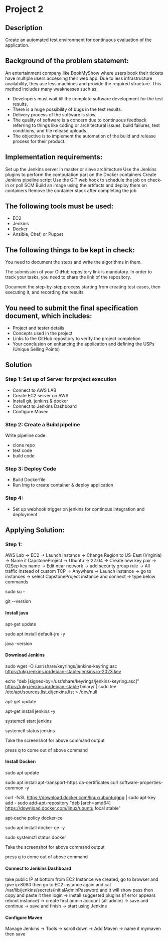 # Project 2

## Description

Create an automated test environment for continuous evaluation of the application.

## Background of the problem statement:

An entertainment company like BookMyShow where users book their tickets have multiple users accessing their web app. Due to less infrastructure availability, they use less machines and provide the required structure. This method includes many weaknesses such as:

- Developers must wait till the complete software development for the test results.
- There is a huge possibility of bugs in the test results.
- Delivery process of the software is slow.
- The quality of software is a concern due to continuous feedback referring to things like coding or architectural issues, build failures, test conditions, and file release uploads.
- The objective is to implement the automation of the build and release process for
their product.

## Implementation requirements:

Set up the Jenkins server in master or slave architecture
Use the Jenkins plugins to perform the computation part on the Docker containers
Create Jenkins pipeline script
Use the GIT web hook to schedule the job on check-in or poll SCM
Build an image using the artifacts and deploy them on containers
Remove the container stack after completing the job

## The following tools must be used:

- EC2
- Jenkins
- Docker
- Ansible, Chef, or Puppet

## The following things to be kept in check:

You need to document the steps and write the algorithms in them.

The submission of your GitHub repository link is mandatory. In order to track your tasks, you need to share the link of the repository.

Document the step-by-step process starting from creating test cases, then executing it, and recording the results

## You need to submit the final specification document, which includes:

- Project and tester details
- Concepts used in the project
- Links to the GitHub repository to verify the project completion
- Your conclusion on enhancing the application and defining the USPs (Unique Selling Points)


## Solution

### Step 1: Set up of Server for project execution

- Connect to AWS LAB
- Create EC2 server on AWS
- Install git, jenkins & docker
- Connect to Jenkins Dashboard
- Configure Maven

### Step 2: Create a Build pipeline

Write pipeline code:

- clone repo
- test code
- build code

### Step 3: Deploy Code

- Build Dockerfile
- Run Img to create container & deploy application

### Step 4:

- Set up webhook trigger on jenkins for continous integration and deployment


## Applying Solution:

### Step 1:

AWS Lab -> EC2 -> Launch Instance -> Change Region to US-East (Virginia) -> Name it CapstoneProject -> Ubuntu -> 22.04 -> Create new key pair -> 02Sep key name -> Edit near network -> add security group rule -> All traffic instead of custom TCP -> Anywhere -> Launch instance -> go to instances -> select CapstoneProject instance and connect -> type below commands

sudo su -

git --version

#### Install java

apt-get update

sudo apt install default-jre -y

java -version

#### Download Jenkins

sudo wget -O /usr/share/keyrings/jenkins-keyring.asc https://pkg.jenkins.io/debian-stable/jenkins.io-2023.key

echo "deb [signed-by=/usr/share/keyrings/jenkins-keyring.asc]" https://pkg.jenkins.io/debian-stable binary/ | sudo tee /etc/apt/sources.list.d/jenkins.list > /dev/null

apt-get update

apt-get install jenkins -y

systemctl start jenkins


systemctl status jenkins

Take the screenshot for above command output

press q to come out of above command

#### Install Docker:

sudo apt update

sudo apt install apt-transport-https ca-certificates curl software-properties-common -y

curl -fsSL https://download.docker.com/linux/ubuntu/gpg | sudo apt-key add -
sudo add-apt-repository "deb [arch=amd64] https://download.docker.com/linux/ubuntu focal stable"

apt-cache policy docker-ce

sudo apt install docker-ce -y

sudo systemctl status docker

Take the screenshot for above command output

press q to come out of above command


#### Connect to Jenkins Dashboard

take public IP at bottom from EC2 Instance we created, go to browser and give ip:8080 then go to EC2 instance again and cat /var/lib/jenkins/secrets/initialAdminPassword and it will show pass then copy and paste it then login -> install suggested plugins (if error appears reboot instance) -> create first admin account (all admin) -> save and continue -> save and finish -> start using Jenkins


#### Configure Maven

Manage Jenkins -> Tools -> scroll down -> Add Maven -> name it mymaven then save
